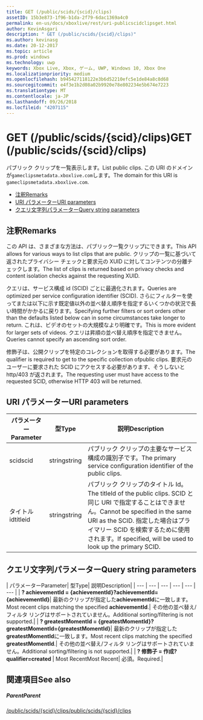 ```yaml
---
title: GET (/public/scids/{scid}/clips)
assetID: 15b3e873-1f96-b1da-2f79-6dac1369a4c0
permalink: en-us/docs/xboxlive/rest/uri-publicscidclipsget.html
author: KevinAsgari
description: " GET (/public/scids/{scid}/clips)"
ms.author: kevinasg
ms.date: 20-12-2017
ms.topic: article
ms.prod: windows
ms.technology: uwp
keywords: Xbox Live, Xbox, ゲーム, UWP, Windows 10, Xbox One
ms.localizationpriority: medium
ms.openlocfilehash: b945427118122e3b6d52210efc5e1de84a8c8d68
ms.sourcegitcommit: e4f3e1b2d08a02b9920e78e802234e5b674e7223
ms.translationtype: MT
ms.contentlocale: ja-JP
ms.lasthandoff: 09/26/2018
ms.locfileid: "4207115"
---
```

# <a name="get-publicscidsscidclips"></a><span data-ttu-id="52f03-104">GET (/public/scids/{scid}/clips)</span><span class="sxs-lookup"><span data-stu-id="52f03-104">GET (/public/scids/{scid}/clips)</span></span>
<span data-ttu-id="52f03-105">パブリック クリップを一覧表示します。</span><span class="sxs-lookup"><span data-stu-id="52f03-105">List public clips.</span></span> <span data-ttu-id="52f03-106">この URI のドメインが`gameclipsmetadata.xboxlive.com`します。</span><span class="sxs-lookup"><span data-stu-id="52f03-106">The domain for this URI is `gameclipsmetadata.xboxlive.com`.</span></span>
 
  * [<span data-ttu-id="52f03-107">注釈</span><span class="sxs-lookup"><span data-stu-id="52f03-107">Remarks</span></span>](#ID4EV)
  * [<span data-ttu-id="52f03-108">URI パラメーター</span><span class="sxs-lookup"><span data-stu-id="52f03-108">URI parameters</span></span>](#ID4ECB)
  * [<span data-ttu-id="52f03-109">クエリ文字列パラメーター</span><span class="sxs-lookup"><span data-stu-id="52f03-109">Query string parameters</span></span>](#ID4ENB)
 
<a id="ID4EV"></a>

 
## <a name="remarks"></a><span data-ttu-id="52f03-110">注釈</span><span class="sxs-lookup"><span data-stu-id="52f03-110">Remarks</span></span>
 
<span data-ttu-id="52f03-111">この API は、さまざまな方法は、パブリック一覧クリップにできます。</span><span class="sxs-lookup"><span data-stu-id="52f03-111">This API allows for various ways to list clips that are public.</span></span> <span data-ttu-id="52f03-112">クリップの一覧に基づいて返されたプライバシー チェックと要求元の XUID に対してコンテンツの分離チェックします。</span><span class="sxs-lookup"><span data-stu-id="52f03-112">The list of clips is returned based on privacy checks and content isolation checks against the requesting XUID.</span></span>
 
<span data-ttu-id="52f03-113">クエリは、サービス構成 id (SCID) ごとに最適化されます。</span><span class="sxs-lookup"><span data-stu-id="52f03-113">Queries are optimized per service configuration identifier (SCID).</span></span> <span data-ttu-id="52f03-114">さらにフィルターを使ってまたは以下に示す既定値以外の並べ替え順序を指定するいくつかの状況で長い時間がかかるに戻ります。</span><span class="sxs-lookup"><span data-stu-id="52f03-114">Specifying further filters or sort orders other than the defaults listed below can in some circumstances take longer to return.</span></span> <span data-ttu-id="52f03-115">これは、ビデオのセットの大規模なより明確です。</span><span class="sxs-lookup"><span data-stu-id="52f03-115">This is more evident for larger sets of videos.</span></span> <span data-ttu-id="52f03-116">クエリは昇順の並べ替え順序を指定できません。</span><span class="sxs-lookup"><span data-stu-id="52f03-116">Queries cannot specify an ascending sort order.</span></span>
 
<span data-ttu-id="52f03-117">修飾子は、公開クリップを特定のコレクションを取得する必要があります。</span><span class="sxs-lookup"><span data-stu-id="52f03-117">The qualifier is required to get to the specific collection ofpublic clips.</span></span> <span data-ttu-id="52f03-118">要求元のユーザーに要求された SCID にアクセスする必要があります、そうしないと http/403 が返されます。</span><span class="sxs-lookup"><span data-stu-id="52f03-118">The requesting user must have access to the requested SCID, otherwise HTTP 403 will be returned.</span></span>
  
<a id="ID4ECB"></a>

 
## <a name="uri-parameters"></a><span data-ttu-id="52f03-119">URI パラメーター</span><span class="sxs-lookup"><span data-stu-id="52f03-119">URI parameters</span></span>
 
| <span data-ttu-id="52f03-120">パラメーター</span><span class="sxs-lookup"><span data-stu-id="52f03-120">Parameter</span></span>| <span data-ttu-id="52f03-121">型</span><span class="sxs-lookup"><span data-stu-id="52f03-121">Type</span></span>| <span data-ttu-id="52f03-122">説明</span><span class="sxs-lookup"><span data-stu-id="52f03-122">Description</span></span>| 
| --- | --- | --- | 
| <span data-ttu-id="52f03-123">scid</span><span class="sxs-lookup"><span data-stu-id="52f03-123">scid</span></span>| <span data-ttu-id="52f03-124">string</span><span class="sxs-lookup"><span data-stu-id="52f03-124">string</span></span>| <span data-ttu-id="52f03-125">パブリック クリップの主要なサービス構成の識別子です。</span><span class="sxs-lookup"><span data-stu-id="52f03-125">The primary service configuration identifier of the public clips.</span></span>| 
| <span data-ttu-id="52f03-126">タイトル id</span><span class="sxs-lookup"><span data-stu-id="52f03-126">titleid</span></span>| <span data-ttu-id="52f03-127">string</span><span class="sxs-lookup"><span data-stu-id="52f03-127">string</span></span>| <span data-ttu-id="52f03-128">パブリック クリップのタイトル Id。</span><span class="sxs-lookup"><span data-stu-id="52f03-128">The titleId of the public clips.</span></span> <span data-ttu-id="52f03-129">SCID と同じ URI で指定することはできません。</span><span class="sxs-lookup"><span data-stu-id="52f03-129">Cannot be specified in the same URI as the SCID.</span></span> <span data-ttu-id="52f03-130">指定した場合はプライマリー SCID を検索するために使用されます。</span><span class="sxs-lookup"><span data-stu-id="52f03-130">If specified, will be used to look up the primary SCID.</span></span>| 
  
<a id="ID4ENB"></a>

 
## <a name="query-string-parameters"></a><span data-ttu-id="52f03-131">クエリ文字列パラメーター</span><span class="sxs-lookup"><span data-stu-id="52f03-131">Query string parameters</span></span>
 
| <span data-ttu-id="52f03-132">パラメーター</span><span class="sxs-lookup"><span data-stu-id="52f03-132">Parameter</span></span>| <span data-ttu-id="52f03-133">型</span><span class="sxs-lookup"><span data-stu-id="52f03-133">Type</span></span>| <span data-ttu-id="52f03-134">説明</span><span class="sxs-lookup"><span data-stu-id="52f03-134">Description</span></span>| 
| --- | --- | --- | --- | --- | --- | 
| <b><span data-ttu-id="52f03-135">? achievementId = {achievementId}</span><span class="sxs-lookup"><span data-stu-id="52f03-135">?achievementId={achievementId}</span></span></b>| <span data-ttu-id="52f03-136">最新のクリップが指定した<b>achievementId</b>に一致します。</span><span class="sxs-lookup"><span data-stu-id="52f03-136">Most recent clips matching the specified <b>achievementId</b>.</span></span>| <span data-ttu-id="52f03-137">その他の並べ替え/フィルタ リングはサポートされていません。</span><span class="sxs-lookup"><span data-stu-id="52f03-137">Additional sorting/filtering is not supported.</span></span>| 
| <b><span data-ttu-id="52f03-138">? greatestMomentId = {greatestMomentId}</span><span class="sxs-lookup"><span data-stu-id="52f03-138">?greatestMomentId={greatestMomentId}</span></span></b>| <span data-ttu-id="52f03-139">最新のクリップが指定した<b>greatestMomentId</b>に一致します。</span><span class="sxs-lookup"><span data-stu-id="52f03-139">Most recent clips matching the specified <b>greatestMomentId</b>.</span></span>| <span data-ttu-id="52f03-140">その他の並べ替え/フィルタ リングはサポートされていません。</span><span class="sxs-lookup"><span data-stu-id="52f03-140">Additional sorting/filtering is not supported.</span></span>| 
| <b><span data-ttu-id="52f03-141">? 修飾子 = 作成</span><span class="sxs-lookup"><span data-stu-id="52f03-141">?qualifier=created</span></span> </b>| <span data-ttu-id="52f03-142">Most Recent</span><span class="sxs-lookup"><span data-stu-id="52f03-142">Most Recent</span></span>| <span data-ttu-id="52f03-143">必須。</span><span class="sxs-lookup"><span data-stu-id="52f03-143">Required.</span></span>| 
  
<a id="ID4EDD"></a>

 
## <a name="see-also"></a><span data-ttu-id="52f03-144">関連項目</span><span class="sxs-lookup"><span data-stu-id="52f03-144">See also</span></span>
 
<a id="ID4EFD"></a>

 
##### <a name="parent"></a><span data-ttu-id="52f03-145">Parent</span><span class="sxs-lookup"><span data-stu-id="52f03-145">Parent</span></span> 

[<span data-ttu-id="52f03-146">/public/scids/{scid}/clips</span><span class="sxs-lookup"><span data-stu-id="52f03-146">/public/scids/{scid}/clips</span></span>](uri-publicscidclips.md)

   